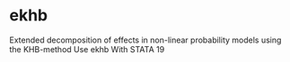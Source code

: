 # ekhb
Extended decomposition of effects in non-linear probability models using the KHB-method Use ekhb With STATA 19

